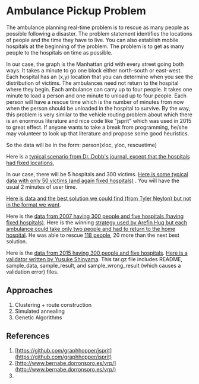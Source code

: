 # Ambulance Pickup Problem

The ambulance planning real-time problem is to rescue as many people as possible following a disaster. The problem statement identifies the locations of people and the time they have to live. You can also establish mobile hospitals at the beginning of the problem. The problem is to get as many people to the hospitals on time as possible.

In our case, the graph is the Manhattan grid with every street going both ways. It takes a minute to go one block either north-south or east-west. Each hospital has an (x,y) location that you can determine when you see the distribution of victims. The ambulances need not return to the hospital where they begin. Each ambulance can carry up to four people. It takes one minute to load a person and one minute to unload up to four people. Each person will have a rescue time which is the number of minutes from now when the person should be unloaded in the hospital to survive. By the way, this problem is very similar to the vehicle routing problem about which there is an enormous literature and nice code like "jsprit" which was used in 2015 to great effect. If anyone wants to take a break from programming, he/she may volunteer to look up that literature and propose some good heuristics.

So the data will be in the form:
person(xloc, yloc, rescuetime)

Here is a [typical scenario from Dr. Dobb's journal, except that the hospitals had fixed locations](https://cs.nyu.edu/courses/fall20/CSCI-GA.2965-001/ambustory.html),

In our case, there will be 5 hospitals and 300 victims. [Here is some typical data with only 50 victims (and again fixed hospitals)](https://cs.nyu.edu/courses/fall20/CSCI-GA.2965-001/ambudata.html) . You will have the usual 2 minutes of user time.

[Here is data and the best solution we could find (from Tyler Neylon) but not in the format we want](https://cs.nyu.edu/courses/fall20/CSCI-GA.2965-001/ambusol.html).

Here is the [data from 2007 having 300 people and five hospitals (having fixed hospitals)](https://cs.nyu.edu/courses/fall20/CSCI-GA.2965-001/ambuprob07). Here is the winning [strategy used by Arefin Huq but each ambulance could take only two people and had to return to the home hospital](https://cs.nyu.edu/courses/fall20/CSCI-GA.2965-001/arefinambulance). He was able to rescue [118 people](https://cs.nyu.edu/courses/fall20/CSCI-GA.2965-001/arefinsave), 20 more than the next best solution.

Here is the [data from 2015 having 300 people and five hospitals](https://cs.nyu.edu/courses/fall20/CSCI-GA.2965-001/amb.2015). [Here is a validator written by Yusuke Shinyama](https://cs.nyu.edu/courses/fall20/CSCI-GA.2965-001/validator.tar.gz). This tar.gz file includes README, sample_data, sample_result, and sample_wrong_result (which causes a validation error) files.

## Approaches
1. Clustering + route construction
2. Simulated annealing
3. Genetic Algorithms

## References
1. [https://github.com/graphhopper/jsprit](https://github.com/graphhopper/jsprit)
2. [http://www.bernabe.dorronsoro.es/vrp/](http://www.bernabe.dorronsoro.es/vrp/)
3. 